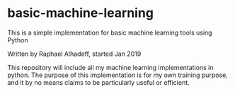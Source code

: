 # basic-machine-learning
This is a simple implementation for basic machine learning tools using Python

Written by Raphael Alhadeff, started Jan 2019

This repository will include all my machine learning implementations in python. The purpose of this implementation is for my own training purpose, and it by no means claims to be particularly useful or efficient.
